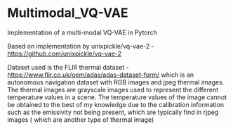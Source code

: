 # Multimodal_VQ-VAE
Implementation of a multi-modal VQ-VAE in Pytorch

Based on implementation by unixpickle/vq-vae-2 - https://github.com/unixpickle/vq-vae-2

Dataset used is the FLIR thermal dataset - https://www.flir.co.uk/oem/adas/adas-dataset-form/ which is an autonomous navigation dataset with RGB images and jpeg thermal images. The thermal images are grayscale images used to represent the different temperature values in a scene. The temperature values of the image cannot be obtained to the best of my knowledge due to the calibration information such as the emissivity not being present, which are typically find in rjpeg images ( which are another type of thermal image)
